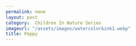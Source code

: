 ```yaml
---
permalink: none
layout: post
category:  Children In Nature Series
imageurl: "/assets/images/watercolor&ink1.webp"
title: Poppy
---
```

